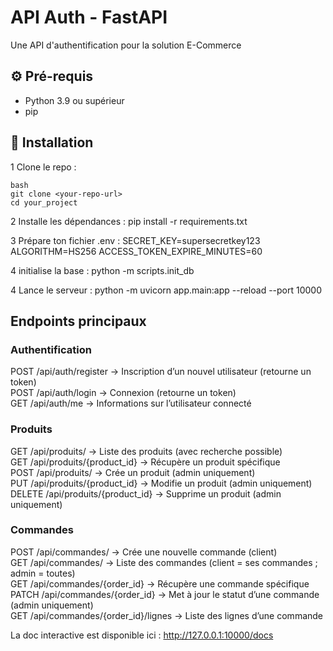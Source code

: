 # API Auth - FastAPI
Une API d'authentification pour la solution E-Commerce

## ⚙ Pré-requis
- Python 3.9 ou supérieur
- pip

## 🚀 Installation
1️ Clone le repo :
```
bash
git clone <your-repo-url>
cd your_project
```

2 Installe les dépendances :
pip install -r requirements.txt

3 Prépare ton fichier .env :
SECRET_KEY=supersecretkey123
ALGORITHM=HS256
ACCESS_TOKEN_EXPIRE_MINUTES=60

4 initialise la base : 
python -m scripts.init_db

4 Lance le serveur : 
python -m uvicorn app.main:app --reload --port 10000

## Endpoints principaux

### Authentification
POST /api/auth/register → Inscription d’un nouvel utilisateur (retourne un token)  
POST /api/auth/login → Connexion (retourne un token)  
GET /api/auth/me → Informations sur l’utilisateur connecté  

### Produits
GET /api/produits/ → Liste des produits (avec recherche possible)  
GET /api/produits/{product_id} → Récupère un produit spécifique  
POST /api/produits/ → Crée un produit (admin uniquement)  
PUT /api/produits/{product_id} → Modifie un produit (admin uniquement)  
DELETE /api/produits/{product_id} → Supprime un produit (admin uniquement)  

### Commandes
POST /api/commandes/ → Crée une nouvelle commande (client)  
GET /api/commandes/ → Liste des commandes (client = ses commandes ; admin = toutes)  
GET /api/commandes/{order_id} → Récupère une commande spécifique  
PATCH /api/commandes/{order_id} → Met à jour le statut d’une commande (admin uniquement)  
GET /api/commandes/{order_id}/lignes → Liste des lignes d’une commande  

La doc interactive est disponible ici : http://127.0.0.1:10000/docs


